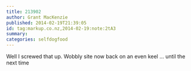```yaml
---
title: 213902
author: Grant MacKenzie
published: 2014-02-19T21:39:05
id: tag:markup.co.nz,2014-02-19:note:2tA3
summary:
categories: selfdogfood
---
```


Well I screwed that up. Wobbly site now back on an even keel ... until the next time
